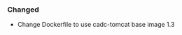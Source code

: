 <!-- Delete the sections that don't apply -->

### Changed

- Change Dockerfile to use cadc-tomcat base image 1.3
